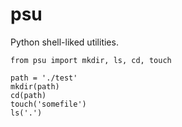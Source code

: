 # psu
Python shell-liked utilities.

```
from psu import mkdir, ls, cd, touch

path = './test'
mkdir(path)
cd(path)
touch('somefile')
ls('.')
```
